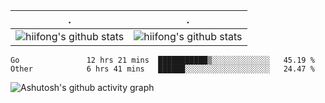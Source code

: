  . | .
--- | --- 
![hiifong's github stats](https://github-readme-stats.vercel.app/api?username=hiifong&show_icons=true&include_all_commits=true) | ![hiifong's github stats](https://github-readme-stats.vercel.app/api/top-langs/?username=hiifong&layout=compact)
<!--START_SECTION:waka-->

```text
Go               12 hrs 21 mins  ███████████▒░░░░░░░░░░░░░   45.19 %
Other            6 hrs 41 mins   ██████░░░░░░░░░░░░░░░░░░░   24.47 %
```

<!--END_SECTION:waka-->
![Ashutosh's github activity graph](https://activity-graph.herokuapp.com/graph?username=hiifong&theme=react-dark)
